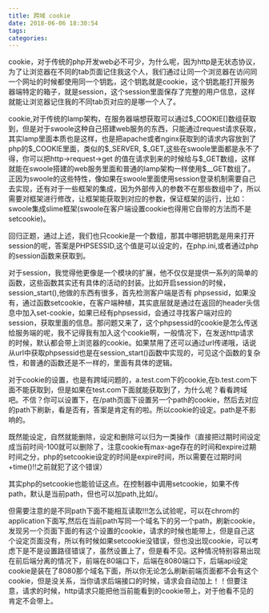 ```yaml
---
title: 跨域 cookie
date: 2018-06-06 18:30:54
tags:
categories:
---
```


cookie，对于传统的php开发web必不可少，为什么呢，因为http是无状态协议，为了让浏览器在不同的tab页面记住我这个人，我们通过让同一个浏览器在访问同一个网址的时候都使用同一个钥匙，这个钥匙就是cookie，这个钥匙能打开服务器端特定的箱子，就是session，这个session里面保存了完整的用户信息，这样就能让浏览器记住我的不同tab页对应的是哪一个人了。

<!--more-->

cookie,对于传统的lamp架构，在服务器端想获取可以通过$_COOKIE[]数组获取到，但是对于swoole这种自己搭建web服务的东西，只能通过request请求获取，其实lamp里面本质也是这样，也是把apache或者nginx获取到的请求内容放到了php的\$_COOKIE里面，类似的\$_SERVER, \$_GET,这些在swoole里面都是永不了得，你可以把http->request->get 的值在请求到来的时候给与\$_GET数组，这样就能在swoole搭建的web服务里面和普通的lamp架构一样使用\$__GET数组了。正因为swoole的这些特性，像如果在swoole里面使用session登录机制需要自己去实现，还有对于一些框架的集成，因为外部传入的参数不在那些数组中了，所以需要对框架进行修改，让框架能获取到对应的参数，保证框架的运行，比如：swoole集成slime框架(swoole在客户端设置cookie也得用它自带的方法而不是setcookie)。

回归正题，通过上述，我们也只cookie是一个数组，那其中哪把钥匙是用来打开session的呢，答案是PHPSESSID,这个值是可以设定的，在php.ini,或者通过php的session函数来获取到。

对于session，我觉得他更像是一个模块的扩展，他不仅仅是提供一系列的简单的函数，这些函数其实还有具体的活动的封装。比如开启session的时候，session_start(),他做的东西有很多，首先检测客户端是否有 phpsessid，如果没有，通过函数setcookie，在客户端种植，其实底层就是通过在返回的header头信息中加入set-cookie，如果已经有phpsessid，会通过寻找客户端对应的session，获取里面的信息。那问题又来了，这个phpsessid的cookie是怎么传送给服务端的呢，我不记得我有加入这个cookie啊，一般情况下，在发送http请求的时候，默认都会带上浏览器的cookie。如果禁用了还可以通过url传递哦，话说从url中获取phpsessid也是在session_start()函数中实现的，可见这个函数的复杂性，和普通的函数还是不一样的，里面有具体的逻辑。

对于cookie的设置，也是有跨域问题的，a.test.com下的cookie,在b.test.com下面不能获取到，但是如果在test.com下面就能获取到了，为什么呢？看看跨域吧。不信？你可以设置下，在/path页面下设置另一个path的cookie，然后去对应的path下刷新，看是否有，答案是肯定有的啦。所以cookie的设定。path是不影响的。

既然能设定，自然就能删除，设定和删除可以归为一类操作（直接把过期时间设定成当前时间-100就可以删除了，注意cookie有max-age存在的时间和expire过期时间之分，php的setcookie设定的时间是expire时间，所以需要在过期时间+time()!!之前就犯了这个错误）

其实php的setcookie也能验证这点。在控制器中调用setcookie，如果不传path，默认是当前path，但也可以加path,比如/。

但需要注意的是不同path下面不能相互读取!!!怎么试验呢，可以在chrom的application下面写,然后在当前path写同一个域名下的另一个path，刷新cookie，发现另一个页面下面的有这个设置的cookie，请求的时候也能带上，但是自己这个设定页面没有，所以有时候如果setcookie没错误，但也没出现cookie，可以考虑下是不是设置路径错误了，虽然设置上了，但是看不见。这种情况特别容易出现在前后端分离的情况下，前端在80端口下，后端在8080端口下，后端api设定cookie是装在了8080那个域名下面，所以你无论怎么刷新前端页面都不会有这个cookie，但是没关系，当你请求后端接口的时候，请求会自动加上！！但要注意，请求的时候，http请求只能把他当前能看到的cookie带上，对于他看不见的肯定不会带上。


